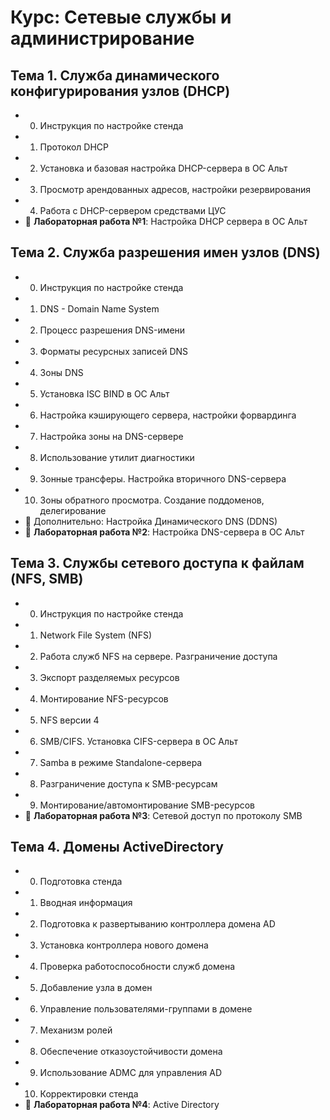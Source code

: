# Курс: Сетевые службы и администрирование

## Тема 1. Служба динамического конфигурирования узлов (DHCP)
- 00. Инструкция по настройке стенда
- 01. Протокол DHCP
- 02. Установка и базовая настройка DHCP-сервера в ОС Альт
- 03. Просмотр арендованных адресов, настройки резервирования
- 04. Работа с DHCP-сервером средствами ЦУС
- 🔹 **Лабораторная работа №1**: Настройка DHCP сервера в ОС Альт

## Тема 2. Служба разрешения имен узлов (DNS)
- 00. Инструкция по настройке стенда
- 01. DNS - Domain Name System
- 02. Процесс разрешения DNS-имени
- 03. Форматы ресурсных записей DNS
- 04. Зоны DNS
- 05. Установка ISC BIND в ОС Альт
- 06. Настройка кэширующего сервера, настройки форвардинга
- 07. Настройка зоны на DNS-сервере
- 08. Использование утилит диагностики
- 09. Зонные трансферы. Настройка вторичного DNS-сервера
- 10. Зоны обратного просмотра. Создание поддоменов, делегирование
- 📌 Дополнительно: Настройка Динамического DNS (DDNS)
- 🔹 **Лабораторная работа №2**: Настройка DNS-сервера в ОС Альт

## Тема 3. Службы сетевого доступа к файлам (NFS, SMB)
- 00. Инструкция по настройке стенда
- 01. Network File System (NFS)
- 02. Работа служб NFS на сервере. Разграничение доступа
- 03. Экспорт разделяемых ресурсов
- 04. Монтирование NFS-ресурсов
- 05. NFS версии 4
- 06. SMB/CIFS. Установка CIFS-сервера в ОС Альт
- 07. Samba в режиме Standalone-сервера
- 08. Разграничение доступа к SMB-ресурсам
- 09. Монтирование/автомонтирование SMB-ресурсов
- 🔹 **Лабораторная работа №3**: Сетевой доступ по протоколу SMB

## Тема 4. Домены ActiveDirectory
- 00. Подготовка стенда
- 01. Вводная информация
- 02. Подготовка к развертыванию контроллера домена AD
- 03. Установка контроллера нового домена
- 04. Проверка работоспособности служб домена
- 05. Добавление узла в домен
- 06. Управление пользователями-группами в домене
- 07. Механизм ролей
- 08. Обеспечение отказоустойчивости домена
- 09. Использование ADMC для управления AD
- 10. Корректировки стенда
- 🔹 **Лабораторная работа №4**: Active Directory
